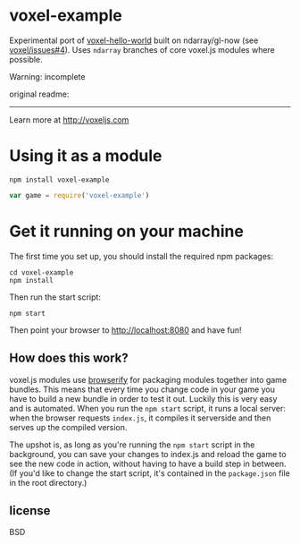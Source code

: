 # voxel-example

Experimental port of [voxel-hello-world](https://github.com/maxogden/voxel-hello-world) built
on ndarray/gl-now (see [voxel/issues#4](https://github.com/voxel/issues/issues/4)). Uses
`ndarray` branches of core voxel.js modules where possible.

Warning: incomplete

original readme:

---

Learn more at http://voxeljs.com

# Using it as a module

`npm install voxel-example`

```javascript
var game = require('voxel-example')
```

# Get it running on your machine

The first time you set up, you should install the required npm packages:

```
cd voxel-example
npm install
```

Then run the start script:

```
npm start
```

Then point your browser to [http://localhost:8080](http://localhost:8080) and have fun!

## How does this work?

voxel.js modules use [browserify](http://browserify.org) for packaging modules together into game bundles. This means that every time you change code in your game you have to build a new bundle in order to test it out. Luckily this is very easy and is automated. When you run the `npm start` script, it runs a local server: when the browser requests `index.js`, it compiles it serverside and then serves up the compiled version.

The upshot is, as long as you're running the `npm start` script in the background, you can save your changes to index.js and reload the game to see the new code in action, without having to have a build step in between. (If you'd like to change the start script, it's contained in the `package.json` file in the root directory.)

## license

BSD
